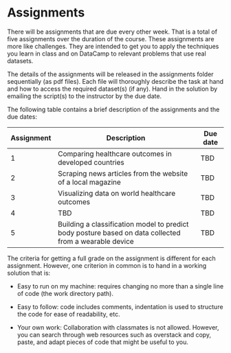 # Assignments

There will be assignments that are due every other week. That is a total of five assignments over the duration of the course. These assignments are more like challenges. They are intended to get you to apply the techniques you learn in class and on DataCamp to relevant problems that use real datasets. 

The details of the assignments will be released in the assignments folder sequentially (as pdf files). Each file will thoroughly describe the task at hand and how to access the required dataset(s) (if any). Hand in the solution by emailing the script(s) to the instructor by the due date. 

The following table contains a brief description of the assignments and the due dates:

  Assignment | Description | Due date
--------------|-------------|---------
1 | Comparing healthcare outcomes in developed countries | TBD
2 | Scraping news articles from the website of a local magazine | TBD
3 | Visualizing data on world healthcare outcomes | TBD
4 | TBD | TBD
5 | Building a classification model to predict body posture based on data collected from a wearable device | TBD

The criteria for getting a full grade on the assignment is different for each assignment. However, one criterion in common is to hand in a working solution that is:

- Easy to run on my machine: requires changing no more than a single line of code (the work directory path).

- Easy to follow: code includes comments, indentation is used to structure the code for ease of readability, etc.

- Your own work: Collaboration with classmates is not allowed. However, you can search through web resources such as overstack and copy, paste, and adapt pieces of code that might be useful to you.
